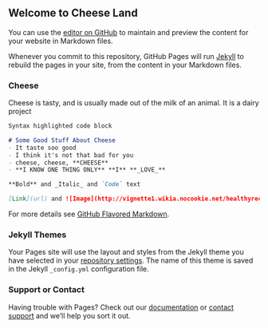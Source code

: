 ## Welcome to Cheese Land

You can use the [editor on GitHub](https://github.com/patricki4473/patrickino.github.io/edit/master/index.md) to maintain and preview the content for your website in Markdown files.

Whenever you commit to this repository, GitHub Pages will run [Jekyll](https://jekyllrb.com/) to rebuild the pages in your site, from the content in your Markdown files.

### Cheese
Cheese is tasty, and is usually made out of the milk of an animal. It is a dairy project

```markdown
Syntax highlighted code block

# Some Good Stuff About Cheese
- It taste soo good
- I think it's not that bad for you
- cheese, cheese, **CHEESE**
- **I KNOW ONE THING ONLY** **I** **_LOVE_**

**Bold** and _Italic_ and `Code` text

[Link](url) and ![Image](http://vignette1.wikia.nocookie.net/healthyrecipes/images/4/41/Swiss_cheese.png/revision/latest?cb=20100603101437)
```

For more details see [GitHub Flavored Markdown](https://guides.github.com/features/mastering-markdown/).

### Jekyll Themes

Your Pages site will use the layout and styles from the Jekyll theme you have selected in your [repository settings](https://github.com/patricki4473/patrickino.github.io/settings). The name of this theme is saved in the Jekyll `_config.yml` configuration file.

### Support or Contact

Having trouble with Pages? Check out our [documentation](https://help.github.com/categories/github-pages-basics/) or [contact support](https://github.com/contact) and we’ll help you sort it out.
